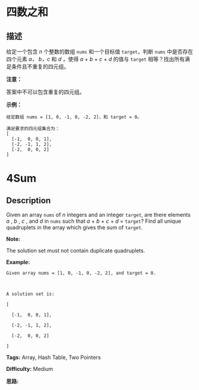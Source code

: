 # 四数之和

## 描述

给定一个包含  _n_ 个整数的数组 `nums` 和一个目标值 `target`，判断 `nums` 中是否存在四个元素 _a，_ _b，c_  和 _d_  ，使得  _a_ \+ _b_ \+ _c_ \+ _d_  的值与 `target` 相等？找出所有满足条件且不重复的四元组。

**注意：**

答案中不可以包含重复的四元组。

**示例：**

    
    
    给定数组 nums = [1, 0, -1, 0, -2, 2]，和 target = 0。
    
    满足要求的四元组集合为：
    [
      [-1,  0, 0, 1],
      [-2, -1, 1, 2],
      [-2,  0, 0, 2]
    ]
    



# 4Sum

## Description



Given an array `nums` of _n_ integers and an integer `target`, are there elements _a_ , _b_ , _c_ , and _d_ in `nums` such that _a_ \+ _b_ \+ _c_ \+ _d_ = `target`? Find all unique quadruplets in the array which gives the sum of `target`.

**Note:**

The solution set must not contain duplicate quadruplets.

**Example:**

    
    
    Given array nums = [1, 0, -1, 0, -2, 2], and target = 0.
    
    A solution set is:
    [
      [-1,  0, 0, 1],
      [-2, -1, 1, 2],
      [-2,  0, 0, 2]
    ]
    


**Tags:** Array, Hash Table, Two Pointers

**Difficulty:** Medium

**思路:**

